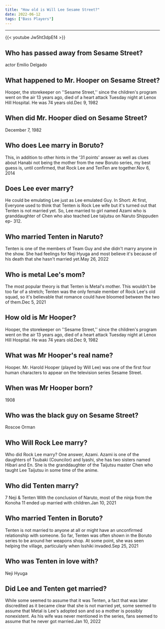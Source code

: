 ```yaml
---
title: "How old is Will Lee Sesame Street?"
date: 2022-06-12
tags: ["Bass Players"]
---
```


---
{{< youtube Jw5ht3dpEf4 >}}
## Who has passed away from Sesame Street?
actor Emilio Delgado

## What happened to Mr. Hooper on Sesame Street?
Hooper, the storekeeper on ''Sesame Street,'' since the children's program went on the air 13 years ago, died of a heart attack Tuesday night at Lenox Hill Hospital. He was 74 years old.Dec 9, 1982

## When did Mr. Hooper died on Sesame Street?
December 7, 1982

## Who does Lee marry in Boruto?
This, in addition to other hints in the '31 points' answer as well as clues about Hanabi not being the mother from the new Boruto series, my best guess is, until confirmed, that Rock Lee and TenTen are together.Nov 6, 2014

## Does Lee ever marry?
He could be emulating Lee just as Lee emulated Guy. In Short: At first, Everyone used to think that Tenten is Rock Lee wife but it's turned out that Tenten is not married yet. So, Lee married to girl named Azami who is granddaughter of Chen who also teached Lee taijutsu on Naruto Shippuden ep- 312.

## Who married Tenten in Naruto?
Tenten is one of the members of Team Guy and she didn't marry anyone in the show. She had feelings for Neji Hyuga and most believe it's because of his death that she hasn't married yet.May 26, 2022

## Who is metal Lee's mom?
The most popular theory is that Tenten is Metal's mother. This wouldn't be too far of a stretch; Tenten was the only female member of Rock Lee's old squad, so it's believable that romance could have bloomed between the two of them.Dec 5, 2021

## How old is Mr Hooper?
Hooper, the storekeeper on ''Sesame Street,'' since the children's program went on the air 13 years ago, died of a heart attack Tuesday night at Lenox Hill Hospital. He was 74 years old.Dec 9, 1982

## What was Mr Hooper's real name?
Hooper. Mr. Harold Hooper (played by Will Lee) was one of the first four human characters to appear on the television series Sesame Street.

## When was Mr Hooper born?
1908

## Who was the black guy on Sesame Street?
Roscoe Orman

## Who Will Rock Lee marry?
Who did Rock Lee marry? One answer, Azami. Azami is one of the daughters of Tsubaki (Councilor) and Iyashi, she has two sisters named Hibari and En. She is the granddaughter of the Taijutsu master Chen who taught Lee Taijutsu in some time of the anime.

## Who did Tenten marry?
7 Neji & Tenten With the conclusion of Naruto, most of the ninja from the Konoha 11 ended up married with children.Jan 10, 2021

## Who married Tenten in Boruto?
Tenten is not married to anyone at all or might have an unconfirmed relationship with someone. So far, Tenten was often shown in the Boruto series to be around her weapons shop. At some point, she was seen helping the village, particularly when Isshiki invaded.Sep 25, 2021

## Who was Tenten in love with?
Neji Hyuga

## Did Lee and Tenten get married?
While some seemed to assume that it was Tenten, a fact that was later discredited as it became clear that she is not married yet, some seemed to assume that Metal is Lee's adopted son and so a mother is possibly nonexistent. As his wife was never mentioned in the series, fans seemed to assume that he never got married.Jan 10, 2022


